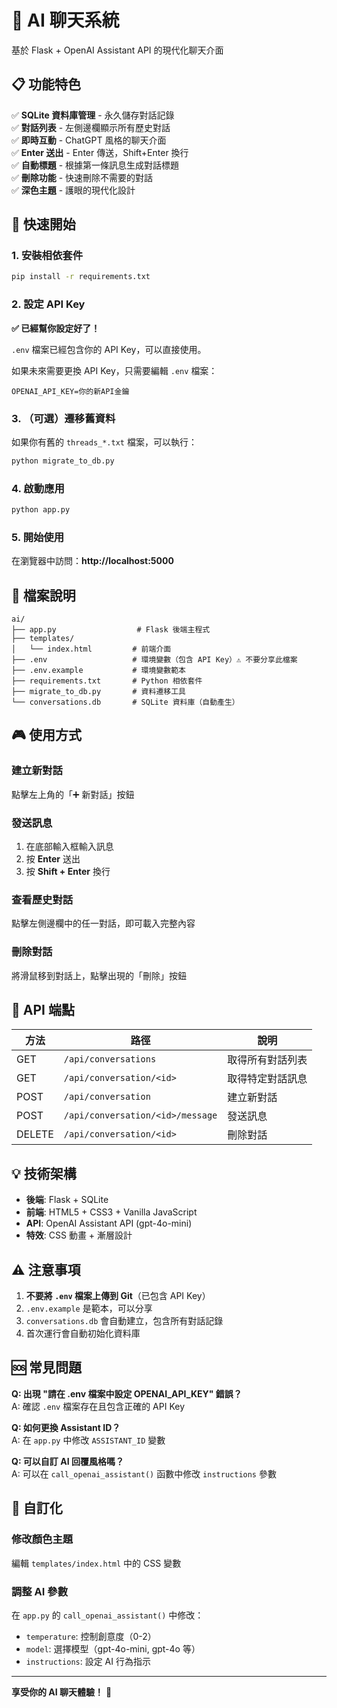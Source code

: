 # 🤖 AI 聊天系統

基於 Flask + OpenAI Assistant API 的現代化聊天介面

## 📋 功能特色

✅ **SQLite 資料庫管理** - 永久儲存對話記錄  
✅ **對話列表** - 左側邊欄顯示所有歷史對話  
✅ **即時互動** - ChatGPT 風格的聊天介面  
✅ **Enter 送出** - Enter 傳送，Shift+Enter 換行  
✅ **自動標題** - 根據第一條訊息生成對話標題  
✅ **刪除功能** - 快速刪除不需要的對話  
✅ **深色主題** - 護眼的現代化設計  

## 🚀 快速開始

### 1. 安裝相依套件

```bash
pip install -r requirements.txt
```

### 2. 設定 API Key

**✅ 已經幫你設定好了！**

`.env` 檔案已經包含你的 API Key，可以直接使用。

如果未來需要更換 API Key，只需要編輯 `.env` 檔案：

```
OPENAI_API_KEY=你的新API金鑰
```

### 3. （可選）遷移舊資料

如果你有舊的 `threads_*.txt` 檔案，可以執行：

```bash
python migrate_to_db.py
```

### 4. 啟動應用

```bash
python app.py
```

### 5. 開始使用

在瀏覽器中訪問：**http://localhost:5000**

## 📁 檔案說明

```
ai/
├── app.py                  # Flask 後端主程式
├── templates/
│   └── index.html         # 前端介面
├── .env                   # 環境變數（包含 API Key）⚠️ 不要分享此檔案
├── .env.example           # 環境變數範本
├── requirements.txt       # Python 相依套件
├── migrate_to_db.py       # 資料遷移工具
└── conversations.db       # SQLite 資料庫（自動產生）
```

## 🎮 使用方式

### 建立新對話
點擊左上角的「➕ 新對話」按鈕

### 發送訊息
1. 在底部輸入框輸入訊息
2. 按 **Enter** 送出
3. 按 **Shift + Enter** 換行

### 查看歷史對話
點擊左側邊欄中的任一對話，即可載入完整內容

### 刪除對話
將滑鼠移到對話上，點擊出現的「刪除」按鈕

## 🔧 API 端點

| 方法 | 路徑 | 說明 |
|------|------|------|
| GET | `/api/conversations` | 取得所有對話列表 |
| GET | `/api/conversation/<id>` | 取得特定對話訊息 |
| POST | `/api/conversation` | 建立新對話 |
| POST | `/api/conversation/<id>/message` | 發送訊息 |
| DELETE | `/api/conversation/<id>` | 刪除對話 |

## 💡 技術架構

- **後端**: Flask + SQLite
- **前端**: HTML5 + CSS3 + Vanilla JavaScript
- **API**: OpenAI Assistant API (gpt-4o-mini)
- **特效**: CSS 動畫 + 漸層設計

## ⚠️ 注意事項

1. **不要將 `.env` 檔案上傳到 Git**（已包含 API Key）
2. `.env.example` 是範本，可以分享
3. `conversations.db` 會自動建立，包含所有對話記錄
4. 首次運行會自動初始化資料庫

## 🆘 常見問題

**Q: 出現 "請在 .env 檔案中設定 OPENAI_API_KEY" 錯誤？**  
A: 確認 `.env` 檔案存在且包含正確的 API Key

**Q: 如何更換 Assistant ID？**  
A: 在 `app.py` 中修改 `ASSISTANT_ID` 變數

**Q: 可以自訂 AI 回覆風格嗎？**  
A: 可以在 `call_openai_assistant()` 函數中修改 `instructions` 參數

## 🎨 自訂化

### 修改顏色主題
編輯 `templates/index.html` 中的 CSS 變數

### 調整 AI 參數
在 `app.py` 的 `call_openai_assistant()` 中修改：
- `temperature`: 控制創意度（0-2）
- `model`: 選擇模型（gpt-4o-mini, gpt-4o 等）
- `instructions`: 設定 AI 行為指示

---

**享受你的 AI 聊天體驗！** 🚀
